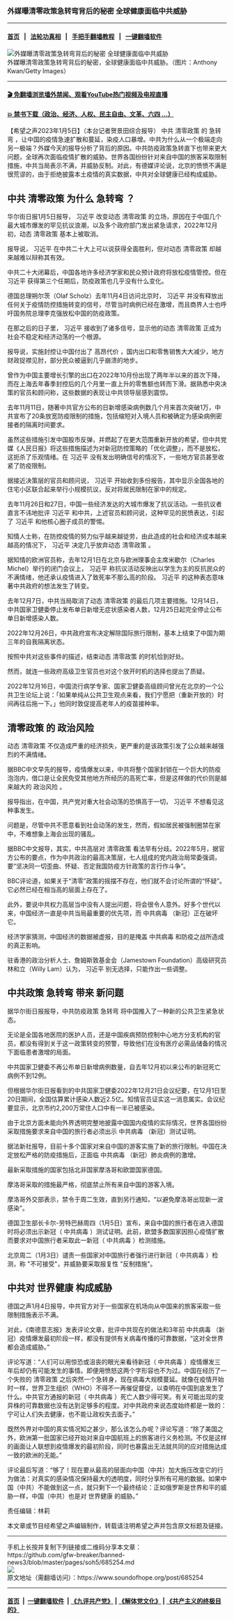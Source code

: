 ### 外媒曝清零政策急转弯背后的秘密 全球健康面临中共威胁
------------------------

#### [首页](https://github.com/gfw-breaker/banned-news3/blob/master/README.md) &nbsp;&nbsp;|&nbsp;&nbsp; [法轮功真相](https://github.com/begood0513/basic/blob/master/README.md)  &nbsp;&nbsp;|&nbsp;&nbsp; [手把手翻墙教程](https://github.com/gfw-breaker/guides/wiki)  &nbsp;&nbsp;|&nbsp;&nbsp; [一键翻墙软件](https://github.com/gfw-breaker/nogfw/blob/master/README.md)  



<div><img alt="外媒曝清零政策急转弯背后的秘密 全球健康面临中共威胁" src="https://img.soundofhope.org/2023-01/gettyimages-1453293800-1672952833846.jpg"/>
<br/><figcaption class="caption">
 外媒曝清零政策急转弯背后的秘密，全球健康面临中共威胁。（图片：Anthony Kwan/Getty Images）
</figcaption></div><hr/>

#### [ 🎬  免翻墙浏览墙外禁闻、观看YouTube热门视频及电视直播](https://github.com/gfw-breaker/HelloWorld)

#### [ 💥  禁书下载（政治、经济、人权、民主自由、文革、六四 ...）](https://github.com/gfw-breaker/books/blob/master/README.md)

<div><div class="Content__Wrapper sc-1bvya0-0 elmmKw article_body" itemprop="articleBody">
 <div id="post_place_1">
 </div>
 <p class="meta-top">
  <span class="meta">
   【希望之声2023年1月5日】（本台记者贺景田综合报导）
  </span>
  中共
  <ok href="/term/639750">
   清零政策
  </ok>
  的
  <ok href="/term/825153">
   急转弯
  </ok>
  ，让中国的疫情急速扩散和蔓延，染疫人口暴增。中共为什么从一个极端走向另一极端？外媒今天的报导分析了背后的原因。中共防疫政策急转直下也带来更大问题，全球再次面临疫情扩散的威胁。世界各国纷纷针对来自中国的旅客采取限制措施，中共当局表示不满，并威胁反制。对此，有德媒评论说，北京的愤愤不满是很荒谬的，由于拒绝披露本土疫情的真实数据，中共对全球健康已经构成威胁。
 </p>
 <h2>
  <strong>
   中共
   <ok href="/term/639750">
    清零政策
   </ok>
   为什么
   <ok href="/term/825153">
    急转弯
   </ok>
   ？
  </strong>
 </h2>
 <p>
  华尔街日报1月5日报导，
  <ok href="/term/1063">
   习近平
  </ok>
  改变动态
  <ok href="/term/639750">
   清零政策
  </ok>
  的立场，原因在于中国几个最大城市爆发的罕见抗议浪潮，以及多个政府部门发出紧急请求，2022年12月初，动态
  <ok href="/term/639750">
   清零政策
  </ok>
  基本上被取消。
 </p>
 <p>
  报导说，
  <ok href="/term/1063">
   习近平
  </ok>
  在中共二十大上可以说获得全面胜利，但对动态
  <ok href="/term/639750">
   清零政策
  </ok>
  却越来越难以辩称其有效。
 </p>
 <p>
  中共二十大闭幕后，中国各地许多经济学家和民众预计政府将放松疫情管控。但在
  <ok href="/term/1063">
   习近平
  </ok>
  获得第三个任期后，防疫政策也几乎没有什么变化。
 </p>
 <p>
  德国总理朔尔茨（Olaf Scholz）去年11月4日访问北京时，
  <ok href="/term/1063">
   习近平
  </ok>
  并没有释放出任何关于疫情防控措施转变的信号，尽管当时病例已经在激增，而且商界人士也呼吁国务院总理李克强放松中国的防疫政策。
 </p>
 <p>
  在那之后的日子里，
  <ok href="/term/1063">
   习近平
  </ok>
  接收到了诸多信号，显示他的动态
  <ok href="/term/639750">
   清零政策
  </ok>
  正成为社会不稳定和经济动荡的一个根源。
 </p>
 <p>
  报导说，实施封控让中国付出了
  <ok href="/term/202801">
   高昂代价
  </ok>
  ，国内出口和零售销售大大减少，地方财政捉襟见肘，部分民众被逼到几乎崩溃的地步。
 </p>
 <p>
  曾作为中国主要增长引擎的出口在2022年10月份出现了两年半以来的首次下降，而在上海去年春季封控后的几个月里一直上升的零售额也转而下滑。据熟悉中央决策的官员和顾问称，这些数据的表现让中共领导层感到震惊。
 </p>
 <p>
  去年11月11日，随著中共官方公布的日新增感染病例数几个月来首次突破1万，中共宣布了20条放宽防疫限制的措施，包括缩短对入境人员和被确定为感染病例密接者的隔离时间要求。
 </p>
 <p>
  虽然这些措施引发中国股市反弹，并燃起了在更大范围重新开放的希望，但中共党媒《人民日报》将这些措施描述为对新冠防控策略的「优化调整」，而不是放松，这扼杀了乐观情绪。在
  <ok href="/term/1063">
   习近平
  </ok>
  没有发出明确信号的情况下，一些地方官员甚至收紧了防疫限制。
 </p>
 <p>
  据接近决策层的官员和顾问说，
  <ok href="/term/1063">
   习近平
  </ok>
  开始收到多份报告，其中显示全国各地的住宅小区联合起来举行小规模抗议，反对将居民限制在家中的规定。
 </p>
 <p>
  去年11月26日和27日，中国一些经济发达的大城市爆发了抗议活动。一些抗议者直言不讳地批评
  <ok href="/term/1063">
   习近平
  </ok>
  和中共，上述官员和顾问说，这种罕见的民愤表达，引起了
  <ok href="/term/1063">
   习近平
  </ok>
  和他核心圈子成员的警惕。
 </p>
 <p>
  知情人士称，在防控疫情的努力似乎越来越徒劳，由此造成的社会和经济成本越来越高的情况下，
  <ok href="/term/1063">
   习近平
  </ok>
  决定几乎放弃动态
  <ok href="/term/639750">
   清零政策
  </ok>
  。
 </p>
 <p>
  据知情的欧洲官员称，去年12月1日在北京与欧洲理事会主席米歇尔（Charles Michel）举行的闭门会议上，
  <ok href="/term/1063">
   习近平
  </ok>
  称抗议活动反映出以学生为主的反抗民众的不满情绪，他还承认疫情进入了致死率不那么高的阶段。
  <ok href="/term/1063">
   习近平
  </ok>
  的这种表态意味著中共政府的想法发生了转变。
 </p>
 <p>
  去年12月7日，中共当局取消了动态
  <ok href="/term/639750">
   清零政策
  </ok>
  的最后几项主要措施。12月14日，中共国家卫健委停止发布单日新增无症状感染者人数，12月25日起完全停止公布单日新增感染人数。
 </p>
 <p>
  2022年12月26日，中共政府宣布决定解除国际旅行限制，基本上结束了中国为期三年的自我隔离状态。
 </p>
 <p>
  按照中共对这些事件的描述，结束动态
  <ok href="/term/639750">
   清零政策
  </ok>
  的时机恰到好处。
 </p>
 <p>
  然而，就连一些政府高级卫生官员也对这个放开时机的选择也提出了质疑。
 </p>
 <p>
  2022年12月16日，中国流行病学专家、国家卫健委高级顾问曾光在北京的一个公共卫生论坛上说：「如果单纯从公共卫生观点来看，我们宁愿把（重新开放的）时间再往后拖一下。」他同时敦促提高老年人的疫苗接种率。
 </p>
 <h2>
  <strong>
   <ok href="/term/639750">
    清零政策
   </ok>
   的
   <ok href="/term/135674">
    政治风险
   </ok>
  </strong>
 </h2>
 <p>
  动态
  <ok href="/term/639750">
   清零政策
  </ok>
  不仅造成严重的经济损失，更严重的是该政策引发了公众越来越强烈的不满情绪。
 </p>
 <p>
  据BBC中文早先的报导，疫情爆发以来，中共将整个国家封锁在一个巨大的防疫泡泡内，借口是让全民免受其他地方所经历的高死亡率，但是这样做的代价则是越来越大的
  <ok href="/term/135674">
   政治风险
  </ok>
  。
 </p>
 <p>
  报导指出，在中国，共产党对重大社会动荡的恐惧高于一切，
  <ok href="/term/1063">
   习近平
  </ok>
  不想看见这种事发生。
 </p>
 <p>
  问题是，尽管中共不愿意看到社会动荡的发生，然而，假如居民被强制圈禁在家中，不难想象上海会出现的骚乱。
 </p>
 <p>
  据BBC中文报导，其实，中共高层对
  <ok href="/term/639750">
   清零政策
  </ok>
  看法早有分歧。2022年5月，据官方公布的要点，作为中共政治的最高决策层，七人组成的党内政治局常委强调，要“坚决同一切歪曲、怀疑、否定我国防疫方针政策的言行作斗争”。
 </p>
 <p>
  BBC评论道，如果关于“清零”政策的摇摆不存在，他们就不会讨论所谓的“怀疑”。它必然已经在相当高的层面上存在了。
 </p>
 <p>
  此外，要说中共权力高层当中没有人提出问题，将会很令人意外。好多个世代以来，中国经济一直是中共当局最重要的优先项，而
  <ok href="/term/248971">
   中共病毒
  </ok>
  （新冠）正在破坏它。
 </p>
 <p>
  经济学家猜测，中国经济的数据被虚报，目的是掩盖
  <ok href="/term/248971">
   中共病毒
  </ok>
  和防疫之战所造成的真正影响。
 </p>
 <p>
  驻香港的政治分析人士、詹姆斯敦基金会（Jamestown Foundation）高级研究员林和立（Willy Lam）认为，
  <ok href="/term/1063">
   习近平
  </ok>
  别无选择，只能作出一些调整。
 </p>
 <h2>
  <strong>
   中共政策
   <ok href="/term/825153">
    急转弯
   </ok>
   带来
   <ok href="/term/537224">
    新问题
   </ok>
  </strong>
 </h2>
 <p>
  据华尔街日报报导，中共防疫政策
  <ok href="/term/825153">
   急转弯
  </ok>
  将中国推入了一种新的公共卫生紧急状态。
 </p>
 <p>
  无论是全国各地医院的医护人员，还是中国疾病预防控制中心地方分支机构的官员，都没有得到关于这一政策转变的预警，导致他们在没有医疗必需品储备的情况下面临患者激增的局面。
 </p>
 <p>
  中共国家卫健委不再公布单日新增病例数量，自去年12月初以来公布的新冠死亡病例不到12例。
 </p>
 <p>
  但根据华尔街日报看到的中共国家卫健委2022年12月21日会议纪要，在12月1日至20日期间，全国估算累计感染人数近2.5亿。知情官员证实这一消息属实。会议纪要显示，北京市约2,200万常住人口中有一半已被感染。
 </p>
 <p>
  由于北京方面未能向外界透明完整地披露中国国内疫情的实际情况，世界各国纷纷采取措施要求来自中国的旅行者必须出示
  <ok href="/term/248971">
   中共病毒
  </ok>
  （新冠）测试证明。
 </p>
 <p>
  据法新社报导，目前十多个国家对来自中国的游客实施了新的旅行限制。中国在决定放松严格的防疫措施后，正面临
  <ok href="/term/248971">
   中共病毒
  </ok>
  （新冠）肺炎病例的激增。
 </p>
 <p>
  最新采取措施的国家包括北非国家摩洛哥和欧盟国家德国。
 </p>
 <p>
  摩洛哥采取的措施最严格，彻底禁止所有来自中国的游客入境。
 </p>
 <p>
  摩洛哥外交部表示，禁令于周二生效，直到另行通知，“以避免摩洛哥出现新一波感染”。
 </p>
 <p>
  德国卫生部长卡尔-劳特巴赫周四（1月5日）宣布，来自中国的旅行者在进入德国时将必须出示新冠（
  <ok href="/term/248971">
   中共病毒
  </ok>
  ）测试证明。此前，欧盟多数国家因担心疫情扩散而要求对中国旅行者采取此一新冠（
  <ok href="/term/248971">
   中共病毒
  </ok>
  ）检测措施。
 </p>
 <p>
  北京周二（1月3日）谴责一些国家对中国旅行者强行进行新冠（
  <ok href="/term/248971">
   中共病毒
  </ok>
  ）检测，称 "不可接受"，并威胁要采取报复性 "反制措施"。
 </p>
 <h2>
  <strong>
   中共对
   <ok href="/term/825156">
    世界健康
   </ok>
   构成威胁
  </strong>
 </h2>
 <p>
  德国之声1月4日报导，中共官方对于一些国家在机场向从中国来的旅客采取一些限制措施表示不满。
 </p>
 <p>
  对此，《南德意志报》发表评论文章，批评中共现在的做法和3年前
  <ok href="/term/248971">
   中共病毒
  </ok>
  （新冠）疫情爆发最初阶段一样，都没有提供有关病毒传播的可靠数据，“这对全世界都会造成威胁。”
 </p>
 <p>
  评论写道：“人们可以用惊恐或沮丧的眼光来看待新冠（
  <ok href="/term/248971">
   中共病毒
  </ok>
  ）疫情爆发三年后却仍有可能发生的事情。即便用愤怒这两个字形容也不为过。中国在经历了一个失败的
  <ok href="/term/639750">
   清零政策
  </ok>
  之后突然一个急转身，现在病毒大规模蔓延。就像在疫情开始时一样，世界卫生组织（WHO）不得不一再催促督促，以查明在中国到底发生了什么。中共官方通报的新冠（
  <ok href="/term/248971">
   中共病毒
  </ok>
  ）死亡人数少得可笑。有关可能出现的变异株的可靠数据也没有达到足够多的程度。对中共政府来说态度始终都是一致的：宁可让人们失去健康，也不能让政权失去面子。”
 </p>
 <p>
  既然外界对中国的真实情况知之甚少，那么该怎么办呢？评论写道：“除了美国之外，欧洲第一批国家已经开始对来自中国航班上的旅客进行义务检测。不仅是这样的画面让人联想到疫情爆发的最初阶段，同时也暴露出无法就共同的应对措施达成一致的欧洲的无能。”
 </p>
 <p>
  评论最后写道：“够了！现在要从最高的层面向中国（中共）加大施压改变它的行为做法：对真实的感染情况保持最大的透明度，同时分享所有可用的数据。如果中国（中共）不能做到这一点，就只剩下一个最终结论：正如俄罗斯是世界和平的威胁一样，中国（中共）也是对
  <ok href="/term/825156">
   世界健康
  </ok>
  的威胁。”
 </p>
 <p class="meta-btm">
  责任编辑：林莉
 </p>
 <p class="meta-btm">
  本文章或节目经希望之声编辑制作，转载请注明希望之声并包含原文标题及链接。
 </p>
</div>
</div>
<hr/>
手机上长按并复制下列链接或二维码分享本文章：<br/>
https://github.com/gfw-breaker/banned-news3/blob/master/pages/soh5/685254.md <br/>
<a href='https://github.com/gfw-breaker/banned-news3/blob/master/pages/soh5/685254.md'><img src='https://github.com/gfw-breaker/banned-news3/blob/master/pages/soh5/685254.md.png'/></a> <br/>
原文地址（需翻墙访问）：https://www.soundofhope.org/post/685254


------------------------
#### [首页](https://github.com/gfw-breaker/banned-news3/blob/master/README.md) &nbsp;|&nbsp; [一键翻墙软件](https://github.com/gfw-breaker/nogfw/blob/master/README.md) &nbsp;| [《九评共产党》](https://github.com/gfw-breaker/9ping.md/blob/master/README.md#九评之一评共产党是什么) | [《解体党文化》](https://github.com/gfw-breaker/jtdwh.md/blob/master/README.md) | [《共产主义的终极目的》](https://github.com/gfw-breaker/gczydzjmd.md/blob/master/README.md)


<img src='http://gfw-breaker.win/banned-news3/pages/soh5/685254.md' width='0px' height='0px'/>